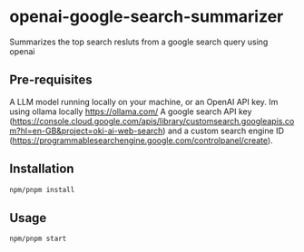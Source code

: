 # openai-google-search-summarizer

Summarizes the top search resluts from a google search query using openai

## Pre-requisites

A LLM model running locally on your machine, or an OpenAI API key. Im using ollama locally https://ollama.com/
A google search API key (https://console.cloud.google.com/apis/library/customsearch.googleapis.com?hl=en-GB&project=oki-ai-web-search)
and a custom search engine ID (https://programmablesearchengine.google.com/controlpanel/create).

## Installation

```bash
npm/pnpm install
```

## Usage

```bash
npm/pnpm start
```
